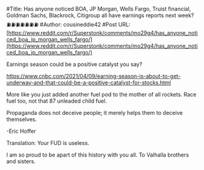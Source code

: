 #Title: Has anyone noticed BOA, JP Morgan, Wells Fargo, Truist financial, Goldman Sachs, Blackrock, Citigroup all have earnings reports next week? ⛽️⛽️⛽️⛽️⛽️⛽️⛽️
#Author: cousineddie42
#Post URL: [https://www.reddit.com/r/Superstonk/comments/mo29g4/has_anyone_noticed_boa_jp_morgan_wells_fargo/](https://www.reddit.com/r/Superstonk/comments/mo29g4/has_anyone_noticed_boa_jp_morgan_wells_fargo/)


Earnings season could be a positive catalyst you say?

https://www.cnbc.com/2021/04/09/earning-season-is-about-to-get-underway-and-that-could-be-a-positive-catalyst-for-stocks.html

More like you just added another fuel pod to the mother of all rockets. Race fuel too, not that 87 unleaded child fuel. 

Propaganda does not deceive people; it merely helps them to deceive themselves.

-Eric Hoffer 

Translation: Your FUD is useless. 

I am so proud to be apart of this history with you all. To Valhalla brothers and sisters.